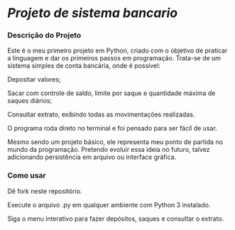 # ***Projeto de sistema bancario***


### **Descrição do Projeto**

Este é o meu primeiro projeto em Python, criado com o objetivo de praticar a linguagem e dar os primeiros passos em programação.
Trata-se de um sistema simples de conta bancária, onde é possível:

Depositar valores;

Sacar com controle de saldo, limite por saque e quantidade máxima de saques diários;

Consultar extrato, exibindo todas as movimentações realizadas.

O programa roda direto no terminal e foi pensado para ser fácil de usar.

Mesmo sendo um projeto básico, ele representa meu ponto de partida no mundo da programação.
Pretendo evoluir essa ideia no futuro, talvez adicionando persistência em arquivo ou interface gráfica.

### **Como usar**

Dê fork neste repositório.

Execute o arquivo .py em qualquer ambiente com Python 3 instalado.

Siga o menu interativo para fazer depósitos, saques e consultar o extrato.